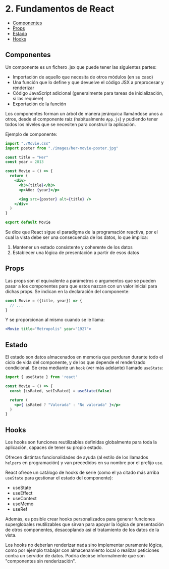 # 2. Fundamentos de React

- [Componentes](#componentes)
- [Props](#props)
- [Estado](#estado)
- [Hooks](#hooks)

## Componentes

Un componente es un fichero .jsx que puede tener las siguientes partes:

- Importación de aquello que necesita de otros módulos (en su caso)
- Una función que lo define y que devuelve el código JSX a preprocesar y renderizar
- Código JavaScript adicional (generalmente para tareas de inicialización, si las requiere)
- Exportación de la función

Los componentes forman un árbol de manera jerárquica llamándose unos a otros, desde el componente raíz (habitualmente `App.js`) y pudiendo tener todos los niveles que se necesiten para construir la aplicación.

Ejemplo de componente:

```jsx
import "./Movie.css"
import poster from "./images/her-movie-poster.jpg"

const title = "Her"
const year = 2013

const Movie = () => {
  return (
    <div>
      <h3>{title}</h3>
      <p>Año: {year}</p>

      <img src={poster} alt={title} />
    </div>
  )
}

export default Movie
```

Se dice que React sigue el paradigma de la programación reactiva, por el cual la vista debe ser una consecuencia de los datos, lo que implica:

1. Mantener un estado consistente y coherente de los datos
2. Establecer una lógica de presentación a partir de esos datos

## Props

Las props son el equivalente a parámetros o argumentos que se pueden pasar a los componentes para que estos nazcan con un valor inicial para dichas props. Se indican en la declaración del componente: 
    
```jsx
const Movie = ({title, year}) => {
  // ...
}
```

Y se proporcionan al mismo cuando se le llama:

```jsx
<Movie title="Metropolis" year="1927">
```

## Estado

El estado son datos almacenados en memoria que perduran durante todo el ciclo de vida del componente, y de los que depende el renderizado condicional. Se crea mediante un `hook` (ver más adelante) llamado `useState`:

```jsx
import { useState } from 'react'

const Movie = () => {
  const [isRated, setIsRated] = useState(false)

  return (
    <p>{ isRated ? "Valorada" : "No valorada" }</p>
  )
}
```

## Hooks

Los hooks son funciones reutilizables definidas globalmente para toda la aplicación, capaces de tener su propio estado.

Ofrecen distintas funcionalidades de ayuda (al estilo de los llamados `helpers` en programación) y van precedidos en su nombre por el prefijo `use`.

React ofrece un catálogo de hooks de serie (como el ya citado más arriba `useState` para gestionar el estado del componente):

- useState
- useEffect
- useContext
- useMemo
- useRef

Además, es posible crear hooks personalizados para generar funciones superglobales reutilizables que sirvan para apoyar la lógica de presentación de otros componentes, desacoplando así el tratamiento de los datos de la vista.

Los hooks no deberían renderizar nada sino implementar puramente lógica, como por ejemplo trabajar con almacenamiento local o realizar peticiones contra un servidor de datos. Podría decirse informalmente que son "componentes sin renderización".
